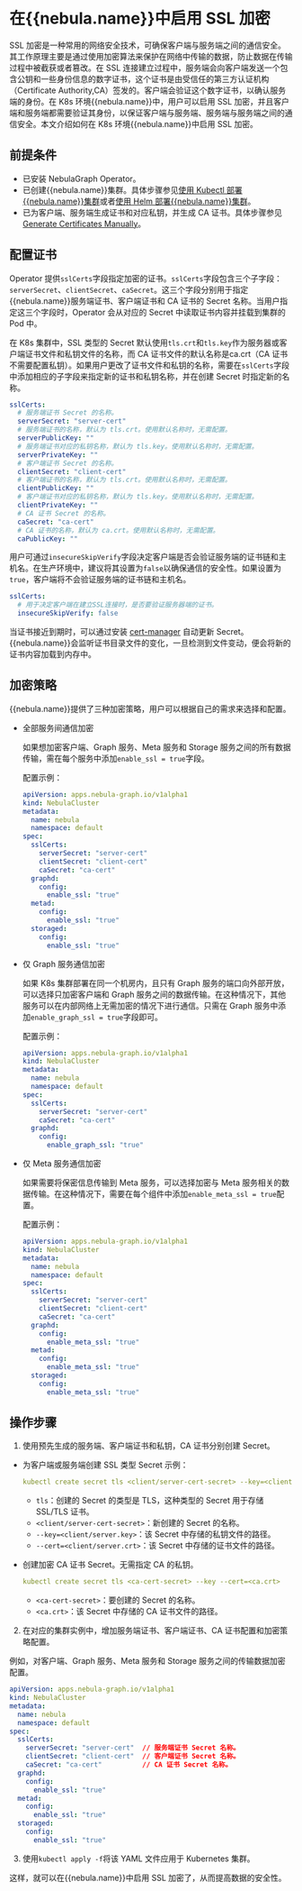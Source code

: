 # 在{{nebula.name}}中启用 SSL 加密

SSL 加密是一种常用的网络安全技术，可确保客户端与服务端之间的通信安全。其工作原理主要是通过使用加密算法来保护在网络中传输的数据，防止数据在传输过程中被截获或者篡改。在 SSL 连接建立过程中，服务端会向客户端发送一个包含公钥和一些身份信息的数字证书，这个证书是由受信任的第三方认证机构（Certificate Authority,CA）签发的。客户端会验证这个数字证书，以确认服务端的身份。在 K8s 环境{{nebula.name}}中，用户可以启用 SSL 加密，并且客户端和服务端都需要验证其身份，以保证客户端与服务端、服务端与服务端之间的通信安全。本文介绍如何在 K8s 环境{{nebula.name}}中启用 SSL 加密。

## 前提条件

- 已安装 NebulaGraph Operator。
- 已创建{{nebula.name}}集群。具体步骤参见[使用 Kubectl 部署{{nebula.name}}集群](../3.deploy-nebula-graph-cluster/3.1create-cluster-with-kubectl.md)或者[使用 Helm 部署{{nebula.name}}集群](../3.deploy-nebula-graph-cluster/3.2create-cluster-with-helm.md)。
- 已为客户端、服务端生成证书和对应私钥，并生成 CA 证书。具体步骤参见 [Generate Certificates Manually](https://kubernetes.io/docs/tasks/administer-cluster/certificates/)。


## 配置证书

Operator 提供`sslCerts`字段指定加密的证书。`sslCerts`字段包含三个子字段：`serverSecret`、`clientSecret`、`caSecret`。这三个字段分别用于指定{{nebula.name}}服务端证书、客户端证书和 CA 证书的 Secret 名称。当用户指定这三个字段时，Operator 会从对应的 Secret 中读取证书内容并挂载到集群的 Pod 中。

在 K8s 集群中，SSL 类型的 Secret 默认使用`tls.crt`和`tls.key`作为服务器或客户端证书文件和私钥文件的名称，而 CA 证书文件的默认名称是ca.crt（CA 证书不需要配置私钥）。如果用户更改了证书文件和私钥的名称，需要在`sslCerts`字段中添加相应的子字段来指定新的证书和私钥名称，并在创建 Secret 时指定新的名称。

```yaml
sslCerts:
  # 服务端证书 Secret 的名称。
  serverSecret: "server-cert"
  # 服务端证书的名称，默认为 tls.crt。使用默认名称时，无需配置。
  serverPublicKey: ""
  # 服务端证书对应的私钥名称，默认为 tls.key。使用默认名称时，无需配置。
  serverPrivateKey: ""
  # 客户端证书 Secret 的名称。
  clientSecret: "client-cert"
  # 客户端证书的名称，默认为 tls.crt。使用默认名称时，无需配置。
  clientPublicKey: ""
  # 客户端证书对应的私钥名称，默认为 tls.key。使用默认名称时，无需配置。
  clientPrivateKey: ""
  # CA 证书 Secret 的名称。
  caSecret: "ca-cert"
  # CA 证书的名称，默认为 ca.crt。使用默认名称时，无需配置。
  caPublicKey: ""
```

用户可通过`insecureSkipVerify`字段决定客户端是否会验证服务端的证书链和主机名。在生产环境中，建议将其设置为`false`以确保通信的安全性。如果设置为`true`，客户端将不会验证服务端的证书链和主机名。

```yaml
sslCerts:
  # 用于决定客户端在建立SSL连接时，是否要验证服务器端的证书。
  insecureSkipVerify: false 
```

当证书接近到期时，可以通过安装 [cert-manager](https://cert-manager.io/docs/installation/supported-releases/) 自动更新 Secret。{{nebula.name}}会监听证书目录文件的变化，一旦检测到文件变动，便会将新的证书内容加载到内存中。

## 加密策略

{{nebula.name}}提供了三种加密策略，用户可以根据自己的需求来选择和配置。

- 全部服务间通信加密

  如果想加密客户端、Graph 服务、Meta 服务和 Storage 服务之间的所有数据传输，需在每个服务中添加`enable_ssl = true`字段。

  配置示例：

  ```yaml
  apiVersion: apps.nebula-graph.io/v1alpha1
  kind: NebulaCluster
  metadata:
    name: nebula
    namespace: default
  spec:
    sslCerts:
      serverSecret: "server-cert"
      clientSecret: "client-cert"
      caSecret: "ca-cert"
    graphd:
      config:
        enable_ssl: "true"
    metad:
      config:
        enable_ssl: "true"
    storaged:
      config:
        enable_ssl: "true"
  ```

- 仅 Graph 服务通信加密
  
  如果 K8s 集群部署在同一个机房内，且只有 Graph 服务的端口向外部开放，可以选择只加密客户端和 Graph 服务之间的数据传输。在这种情况下，其他服务可以在内部网络上无需加密的情况下进行通信。只需在 Graph 服务中添加`enable_graph_ssl = true`字段即可。

  配置示例：

  ```yaml
  apiVersion: apps.nebula-graph.io/v1alpha1
  kind: NebulaCluster
  metadata:
    name: nebula
    namespace: default
  spec:
    sslCerts:
      serverSecret: "server-cert"
      caSecret: "ca-cert"
    graphd:
      config:
        enable_graph_ssl: "true"
  ```

- 仅 Meta 服务通信加密
  
  如果需要将保密信息传输到 Meta 服务，可以选择加密与 Meta 服务相关的数据传输。在这种情况下，需要在每个组件中添加`enable_meta_ssl = true`配置。

  配置示例：

  ```yaml
  apiVersion: apps.nebula-graph.io/v1alpha1
  kind: NebulaCluster
  metadata:
    name: nebula
    namespace: default
  spec:
    sslCerts:
      serverSecret: "server-cert"
      clientSecret: "client-cert"
      caSecret: "ca-cert"
    graphd:
      config:
        enable_meta_ssl: "true"
    metad:
      config:
        enable_meta_ssl: "true"
    storaged:
      config:
        enable_meta_ssl: "true"
  ```

## 操作步骤

1. 使用预先生成的服务端、客户端证书和私钥，CA 证书分别创建 Secret。

  - 为客户端或服务端创建 SSL 类型 Secret 示例：

    ```yaml
    kubectl create secret tls <client/server-cert-secret> --key=<client/server.key> --cert=<client/server.crt>
    ```

    - `tls`：创建的 Secret 的类型是 TLS，这种类型的 Secret 用于存储 SSL/TLS 证书。
    - `<client/server-cert-secret>`：新创建的 Secret 的名称。
    - `--key=<client/server.key>`：该 Secret 中存储的私钥文件的路径。
    - `--cert=<client/server.crt>`：该 Secret 中存储的证书文件的路径。

  - 创建加密 CA 证书 Secret。无需指定 CA 的私钥。
    
    ```yaml
    kubectl create secret tls <ca-cert-secret> --key --cert=<ca.crt>
    ```

    - `<ca-cert-secret>`：要创建的 Secret 的名称。
    - `<ca.crt>`：该 Secret 中存储的 CA 证书文件的路径。
    

2. 在对应的集群实例中，增加服务端证书、客户端证书、CA 证书配置和加密策略配置。
   
  例如，对客户端、Graph 服务、Meta 服务和 Storage 服务之间的传输数据加密配置。

  ```yaml
  apiVersion: apps.nebula-graph.io/v1alpha1
  kind: NebulaCluster
  metadata:
    name: nebula
    namespace: default
  spec:
    sslCerts:
      serverSecret: "server-cert"  // 服务端证书 Secret 名称。
      clientSecret: "client-cert"  // 客户端证书 Secret 名称。
      caSecret: "ca-cert"          // CA 证书 Secret 名称。
    graphd:
      config:
        enable_ssl: "true"
    metad:
      config:
        enable_ssl: "true"
    storaged:
      config:
        enable_ssl: "true"
  ```

3. 使用`kubectl apply -f`将该 YAML 文件应用于 Kubernetes 集群。

这样，就可以在{{nebula.name}}中启用 SSL 加密了，从而提高数据的安全性。